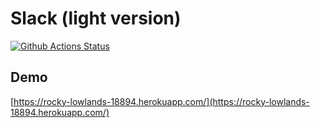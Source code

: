 # Slack (light version)

[![Github Actions Status](https://github.com/hexlet-components/projects-frontend-l4-server/workflows/Node%20CI/badge.svg)](https://github.com/hexlet-components/projects-frontend-l4-server/actions)

## Demo

[https://rocky-lowlands-18894.herokuapp.com/](https://rocky-lowlands-18894.herokuapp.com/)